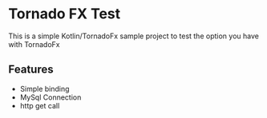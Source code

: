 # Tornado FX Test
This is a simple Kotlin/TornadoFx sample project to test the option you have with TornadoFx


## Features
 - Simple binding
 - MySql Connection
 - http get call
